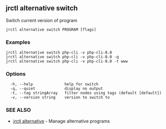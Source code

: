 ## jrctl alternative switch

Switch current version of program

```
jrctl alternative switch PROGRAM [flags]
```

### Examples

```
jrctl alternative switch php-cli -v php-cli-8.0
jrctl alternative switch php-cli -v php-cli-8.0 -q
jrctl alternative switch php-cli -v php-cli-8.0 -t www
```

### Options

```
  -h, --help              help for switch
  -q, --quiet             display no output
  -t, --tag stringArray   filter nodes using tags (default [default])
  -v, --version string    version to switch to
```

### SEE ALSO

* [jrctl alternative](jrctl_alternative.md)	 - Manage alternative programs

